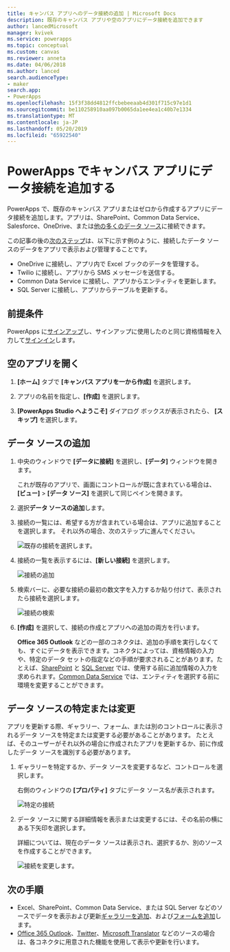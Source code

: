 ```yaml
---
title: キャンバス アプリへのデータ接続の追加 | Microsoft Docs
description: 既存のキャンバス アプリや空のアプリにデータ接続を追加できます
author: lancedMicrosoft
manager: kvivek
ms.service: powerapps
ms.topic: conceptual
ms.custom: canvas
ms.reviewer: anneta
ms.date: 04/06/2018
ms.author: lanced
search.audienceType:
- maker
search.app:
- PowerApps
ms.openlocfilehash: 15f3f38dd4812ffcbebeeaab4d301f715c97e1d1
ms.sourcegitcommit: be110258910aa097b0065da1ee4ea1c40b7e1334
ms.translationtype: MT
ms.contentlocale: ja-JP
ms.lasthandoff: 05/20/2019
ms.locfileid: "65922540"
---
```

# <a name="add-a-data-connection-to-a-canvas-app-in-powerapps"></a>PowerApps でキャンバス アプリにデータ接続を追加する


PowerApps で、既存のキャンバス アプリまたはゼロから作成するアプリにデータ接続を追加します。アプリは、SharePoint、Common Data Service、Salesforce、OneDrive、または[他の多くのデータ ソース](connections-list.md)に接続できます。


この記事の後の[次のステップ](#next-steps)は、以下に示す例のように、接続したデータ ソースのデータをアプリで表示および管理することです。

* OneDrive に接続し、アプリ内で Excel ブックのデータを管理する。
* Twilio に接続し、アプリから SMS メッセージを送信する。
* Common Data Service に接続し、アプリからエンティティを更新します。
* SQL Server に接続し、アプリからテーブルを更新する。

## <a name="prerequisites"></a>前提条件

PowerApps に[サインアップ](../signup-for-powerapps.md)し、サインアップに使用したのと同じ資格情報を入力して[サインイン](http://web.powerapps.com?utm_source=padocs&utm_medium=linkinadoc&utm_campaign=referralsfromdoc)します。

## <a name="open-a-blank-app"></a>空のアプリを開く

1. **[ホーム]** タブで **[キャンバス アプリを一から作成]** を選択します。

1. アプリの名前を指定し、**[作成]** を選択します。

1. **[PowerApps Studio へようこそ]** ダイアログ ボックスが表示されたら、 **[スキップ]** を選択します。

## <a name="add-data-source"></a>データ ソースの追加

1. 中央のウィンドウで **[データに接続]** を選択し、**[データ]** ウィンドウを開きます。

    これが既存のアプリで、画面にコントロールが既に含まれている場合は、**[ビュー]** > **[データ ソース]** を選択して同じペインを開きます。

1. 選択**データ ソースの追加**します。

1. 接続の一覧には、希望する方が含まれている場合は、アプリに追加することを選択します。 それ以外の場合、次のステップに進んでください。

    ![既存の接続を選択します。](./media/add-data-connection/choose-existing-connection.png)

4. 接続の一覧を表示するには、**[新しい接続]** を選択します。


    ![接続の追加](./media/add-data-connection/add-connection.png)

5. 検索バーに、必要な接続の最初の数文字を入力するか貼り付けて、表示されたら接続を選択します。	

    ![接続の検索](./media/add-data-connection/search-connections.png)

1. **[作成]** を選択して、接続の作成とアプリへの追加の両方を行います。

   **Office 365 Outlook** などの一部のコネクタは、追加の手順を実行しなくても、すぐにデータを表示できます。コネクタによっては、資格情報の入力や、特定のデータ セットの指定などの手順が要求されることがあります。たとえば、[SharePoint](connections/connection-sharepoint-online.md) と [SQL Server](connections/connection-azure-sqldatabase.md) では、使用する前に追加情報の入力を求められます。[Common Data Service](connections/connection-common-data-service.md) では、エンティティを選択する前に環境を変更することができます。

## <a name="identify-or-change-a-data-source"></a>データ ソースの特定または変更
アプリを更新する際、ギャラリー、フォーム、または別のコントロールに表示されるデータ ソースを特定または変更する必要があることがあります。 たとえば、そのユーザーがそれ以外の場合に作成されたアプリを更新するか、前に作成したデータ ソースを識別する必要があります。

1. ギャラリーを特定するか、データ ソースを変更するなど、コントロールを選択します。

    右側のウィンドウの **[プロパティ]** タブにデータ ソース名が表示されます。

    ![特定の接続](./media/add-data-connection/identify-connection.png)

1. データ ソースに関する詳細情報を表示または変更するには、その名前の横にある下矢印を選択します。

    詳細については、現在のデータ ソースは表示され、選択するか、別のソースを作成することができます。

    ![接続を変更します。](./media/add-data-connection/change-connection.png)

## <a name="next-steps"></a>次の手順

* Excel、SharePoint、Common Data Service、または SQL Server などのソースでデータを表示および更新[ギャラリーを追加](add-gallery.md)、および[フォームを追加](add-form.md)します。
* [Office 365 Outlook](connections/connection-office365-outlook.md)、[Twitter](connections/connection-twitter.md)、[Microsoft Translator](connections/connection-microsoft-translator.md) などのソースの場合は、各コネクタに用意された機能を使用して表示や更新を行います。
